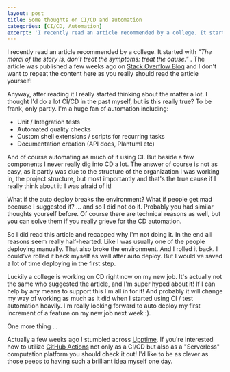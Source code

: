 ```yaml
---
layout: post
title: Some thoughts on CI/CD and automation
categories: [CI/CD, Automation]
excerpt: 'I recently read an article recommended by a college. It started with *"The moral of the story is, don’t treat the symptoms: treat the cause."* [...]'
---
```


I recently read an article recommended by a college. It started with *"The moral of the story is, don’t treat the symptoms: treat the cause."* . The article was published a few weeks ago on [Stack Overflow Blog](https://stackoverflow.blog/2021/01/19/fulfilling-the-promise-of-ci-cd/) and I don't want to repeat the content here as you really should read the article yourself! 

Anyway, after reading it I really started thinking about the matter a lot. I thought I'd do a lot CI/CD in the past myself, but is this really true? To be frank, only partly. I'm a huge fan of automation including: 

* Unit / Integration tests
* Automated quality checks 
* Custom shell extensions / scripts for recurring tasks
* Documentation creation (API docs, Plantuml etc)

And of course automating as much of it using CI. But beside a few components I never really dig into CD a lot. The answer of course is not as easy, as it partly was due to the structure of the organization I was working in, the project structure, but most importantly and that's the true cause if I really think about it: I was afraid of it! 

What if the auto deploy breaks the environment? What if people get mad because I suggested it? ... and so I did not do it. Probably you had similar thoughts yourself before. Of course there are technical reasons as well, but you can solve them if you really grieve for the CD automation. 

So I did read this article and recapped why I'm not doing it. In the end all reasons seem really half-hearted. Like I was usually one of the people deploying manually. That also broke the environment. And I rolled it back. I could've rolled it back myself as well after auto deploy. But I would've saved a lot of time deploying in the first step. 

Luckily a college is working on CD right now on my new job. It's actually not the same who suggested the article, and I'm super hyped about it! If I can help by any means to support this I'm all in for it! And probably it will change my way of working as much as it did when I started using CI / test automation heavily. I'm really looking forward to auto deploy my first increment of a feature on my new job next week :). 

One more thing ... 

Actually a few weeks ago I stumbled across [Upptime](https://github.com/upptime/upptime). If you're interested how to utilize [GitHub Actions](https://github.com/features/actions) not only as a CI/CD but also as a "Serverless" computation platform you should check it out! 
I'd like to be as clever as those peeps to having such a brilliant idea myself one day.
